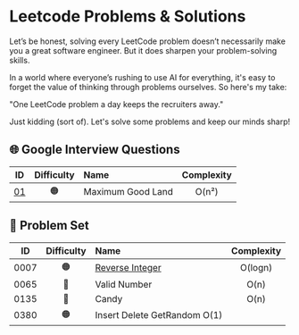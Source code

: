 # Leetcode Problems & Solutions

Let’s be honest, solving every LeetCode problem doesn’t necessarily make you a great software engineer. But it does sharpen your problem-solving skills.

In a world where everyone’s rushing to use AI for everything, it's easy to forget the value of thinking through problems ourselves. So here's my take:

"One LeetCode problem a day keeps the recruiters away."

Just kidding (sort of). Let's solve some problems and keep our minds sharp!

## 🌐 Google Interview Questions

| ID                                                               | Difficulty  | Name                          | Complexity |
|:----------------------------------------------------------------:|:-----------:|:------------------------------|:----------:|
| [01](https://github.com/astratakis/leetcode/tree/main/google/01) | 🟠          | Maximum Good Land             | O(n²)      |

## 🧠 Problem Set

| ID   | Difficulty  | Name                                                                                        | Complexity |
|:----:|:-----------:|:--------------------------------------------------------------------------------------------|:----------:|
| 0007 | 🟠          | [Reverse Integer](https://leetcode.com/problems/reverse-integer/description/)               | O(logn)    |
| 0065 | 🔴          | Valid Number                                                                                | O(n)       |
| 0135 | 🔴          | Candy                                                                                       | O(n)       |
| 0380 | 🟠          | Insert Delete GetRandom O(1)                                                                |            |

